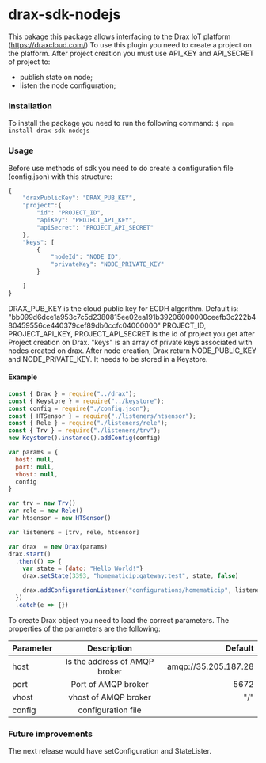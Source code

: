 # drax-sdk-nodejs

This pakage this package allows interfacing to the Drax IoT platform (https://draxcloud.com/)
To use this plugin you need to create a project on the platform. After project creation you must use API_KEY and API_SECRET of project to:
 - publish state on node;
 - listen the node configuration;
 
### Installation 
To install the package you need to run the following command:
`$ npm install drax-sdk-nodejs`

### Usage 
Before use methods of sdk you need to do create a configuration file (config.json) with this structure:
```javascript
{
    "draxPublicKey": "DRAX_PUB_KEY",
    "project":{
        "id": "PROJECT_ID",
        "apiKey": "PROJECT_API_KEY",
        "apiSecret": "PROJECT_API_SECRET"
    },
    "keys": [
        {
            "nodeId": "NODE_ID",
            "privateKey": "NODE_PRIVATE_KEY"
        }

    ]
}
```
DRAX_PUB_KEY is the cloud public key for ECDH algorithm. Default is:
"bb099d6dce1a953c7c5d2380815ee02ea191b39206000000ceefb3c222b480459556ce440379cef89db0ccfc04000000"
PROJECT_ID, PROJECT_API_KEY, PROJECT_API_SECRET is the id of project you get after Project creation on Drax.
"keys" is an array of private keys associated with nodes created on drax. After node creation, Drax return NODE_PUBLIC_KEY and NODE_PRIVATE_KEY. It needs to be stored in a Keystore.

#### Example 
```javascript
const { Drax } = require("../drax");
const { Keystore } = require("../keystore");
const config = require("./config.json");
const { HTSensor } = require("./listeners/htsensor");
const { Rele } = require("./listeners/rele");
const { Trv } = require("./listeners/trv");
new Keystore().instance().addConfig(config)

var params = {
  host: null,
  port: null,
  vhost: null,
  config
}

var trv = new Trv()
var rele = new Rele()
var htsensor = new HTSensor()

var listeners = [trv, rele, htsensor]

var drax  = new Drax(params)
drax.start()
  .then(() => {
    var state = {dato: "Hello World!"}
    drax.setState(3393, "homematicip:gateway:test", state, false)

    drax.addConfigurationListener("configurations/homematicip", listeners)
  })
  .catch(e => {})
```

To create Drax object you need to load the correct parameters. The properties of the parameters are the following:
                    
| Parameter  | Description  | Default|
| :------------ |:---------------:| -----:|
|host     | Is the address of AMQP broker | amqp://35.205.187.28 |
| port      | Port of AMQP broker        |  5672 |
| vhost | vhost of AMQP broker       | "/" |
| config | configuration file  |  |
                    

### Future improvements
The next release would have setConfiguration and StateLister.